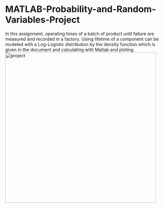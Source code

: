 # MATLAB-Probability-and-Random-Variables-Project
In this assignment, operating times of a batch of product until failure are measured and recorded in a factory. Using lifetime of a component can be modeled with a Log-Logistic distribution by the density function which is given in the document and calculating with Matlab and ploting.
<img width="482" alt="project" src="https://github.com/ezgiakbas87/MATLAB-Probability-and-Random-Variables-Project/assets/126782676/01deea38-4f63-411e-a09a-bc126e2a5061">
